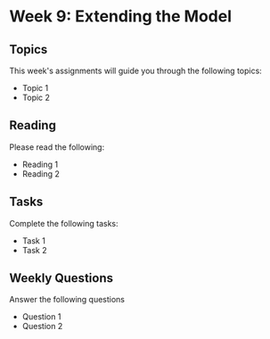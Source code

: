 # Week 9: Extending the Model

## Topics

This week's assignments will guide you through the following topics:
* Topic 1
* Topic 2

## Reading

Please read the following:
* Reading 1
* Reading 2

## Tasks

Complete the following tasks:
* Task 1
* Task 2

## Weekly Questions

Answer the following questions
* Question 1
* Question 2
